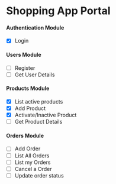 # Shopping App Portal

#### Authentication Module

- [x] Login

#### Users Module

- [ ] Register
- [ ] Get User Details

#### Products Module
- [x] List active products
- [x] Add Product
- [X] Activate/Inactive Product
- [ ] Get Product Details

#### Orders Module
- [ ] Add Order
- [ ] List All Orders
- [ ] List my Orders
- [ ] Cancel a Order
- [ ] Update order status
